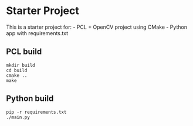 # Starter Project
This is a starter project for:
    - PCL + OpenCV project using CMake
    - Python app with requirements.txt

## PCL build
```
mkdir build
cd build
cmake ..
make
```

## Python build
```
pip -r requirements.txt
./main.py
```